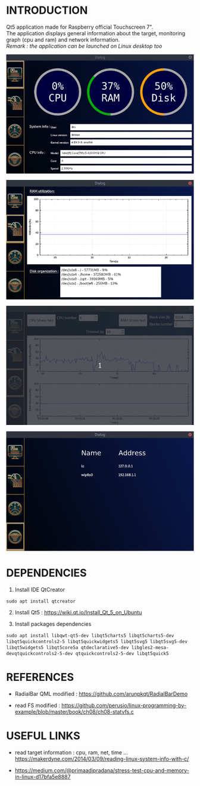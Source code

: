 # INTRODUCTION

Qt5 application made for Raspberry official Touchscreen 7".  
The application displays general information about the target, monitoring graph (cpu and ram) and network information.  
*Remark : the application can be launched on Linux desktop too*  

![](images/home.gif)

![](images/graph.png)

![](images/bench_ram.gif)

![](images/network.png)


# DEPENDENCIES

1. Install IDE QtCreator
````
sudo apt install qtcreator
````

2. Install Qt5 : https://wiki.qt.io/Install_Qt_5_on_Ubuntu

3. Install packages dependencies
````
sudo apt install libqwt-qt5-dev libqt5charts5 libqt5charts5-dev libqt5quickcontrols2-5 libqt5quickwidgets5 libqt5svg5 libqt5svg5-dev libqt5widgets5 libqt5core5a qtdeclarative5-dev libgles2-mesa-devqtquickcontrols2-5-dev qtquickcontrols2-5-dev libqt5quick5
````


# REFERENCES

- RadialBar QML modified :
https://github.com/arunpkqt/RadialBarDemo

- read FS modified :
https://github.com/perusio/linux-programming-by-example/blob/master/book/ch08/ch08-statvfs.c


# USEFUL LINKS

- read target information : cpu, ram, net, time ...
https://makerdyne.com/2014/03/09/reading-linux-system-info-with-c/

- https://medium.com/@primaadipradana/stress-test-cpu-and-memory-in-linux-d17bfa5e8887




